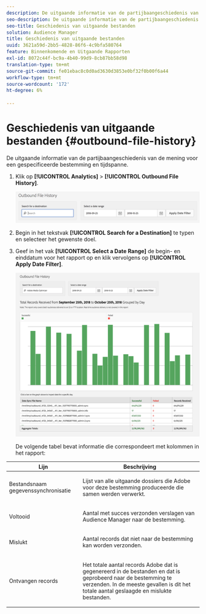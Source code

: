 ```yaml
---
description: De uitgaande informatie van de partijbaangeschiedenis van de mening voor een gespecificeerde bestemming en tijdspanne.
seo-description: De uitgaande informatie van de partijbaangeschiedenis van de mening voor een gespecificeerde bestemming en tijdspanne.
seo-title: Geschiedenis van uitgaande bestanden
solution: Audience Manager
title: Geschiedenis van uitgaande bestanden
uuid: 3621a59d-2bb5-4828-86f6-4c9bfa580764
feature: Binnenkomende en Uitgaande Rapporten
exl-id: 8072c44f-bc9a-4b40-99d9-8cb87bb58d98
translation-type: tm+mt
source-git-commit: fe01ebac8c0d0ad3630d3853e0bf32f0b00f6a44
workflow-type: tm+mt
source-wordcount: '172'
ht-degree: 6%

---
```


# Geschiedenis van uitgaande bestanden {#outbound-file-history}

De uitgaande informatie van de partijbaangeschiedenis van de mening voor een gespecificeerde bestemming en tijdspanne.

<!-- 

t_reports_outbound_history.xml

 -->

1. Klik op **[!UICONTROL Analytics]** > **[!UICONTROL Outbound File History]**.

   ![Stap resultaat](assets/outbound_history.png)

1. Begin in het tekstvak **[!UICONTROL Search for a Destination]** te typen en selecteer het gewenste doel.
1. Geef in het vak **[!UICONTROL Select a Date Range]** de begin- en einddatum voor het rapport op en klik vervolgens op **[!UICONTROL Apply Date Filter]**.

   ![Stap resultaat](assets/outbound_history_stats.png)

   De volgende tabel bevat informatie die correspondeert met kolommen in het rapport:

<table id="table_93076D46AC50411395E72B9B987E99BE"> 
 <thead> 
  <tr> 
   <th colname="col1" class="entry"> Lijn </th> 
   <th colname="col2" class="entry"> Beschrijving </th> 
  </tr> 
 </thead>
 <tbody> 
  <tr> 
   <td colname="col1"> Bestandsnaam gegevenssynchronisatie </td> 
   <td colname="col2"> <p>Lijst van alle uitgaande dossiers die <span class="keyword"> Adobe</span> voor deze bestemming produceerde die samen werden verwerkt. </p> </td> 
  </tr> 
  <tr> 
   <td colname="col1"> Voltooid </td> 
   <td colname="col2"> <p>Aantal met succes verzonden verslagen van <span class="keyword"> Audience Manager</span> naar de bestemming. </p> </td> 
  </tr> 
  <tr> 
   <td colname="col1"> Mislukt </td> 
   <td colname="col2"> <p>Aantal records dat niet naar de bestemming kan worden verzonden. </p> </td> 
  </tr> 
  <tr> 
   <td colname="col1"> Ontvangen records </td> 
   <td colname="col2"> <p>Het totale aantal records <span class="keyword"> Adobe</span> dat is gegenereerd in de bestanden en dat is geprobeerd naar de bestemming te verzenden. In de meeste gevallen is dit het totale aantal geslaagde en mislukte bestanden. </p> </td> 
  </tr> 
 </tbody> 
</table>
